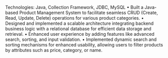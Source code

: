   Technologies: Java, Collection Framework, JDBC, MySQL
•	Built a Java-based Product Management System to facilitate seamless CRUD (Create, Read, Update, Delete) operations for various product categories.
•	Designed and implemented a scalable architecture integrating backend business logic with a relational database for efficient data storage and retrieval.
•	Enhanced user experience by adding features like advanced search, sorting, and input validation.
•	Implemented dynamic search and sorting mechanisms for enhanced usability, allowing users to filter products by attributes such as price, category, or name.
